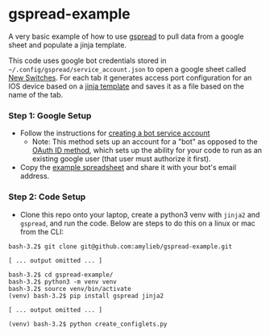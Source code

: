 # gspread-example
A very basic example of how to use [gspread]([url](https://docs.gspread.org/en/v5.10.0/)https://docs.gspread.org/en/v5.10.0/) to pull data from a google sheet and populate a jinja template.

This code uses google bot credentials stored in `~/.config/gspread/service_account.json` to open a google sheet called [New Switches](https://docs.google.com/spreadsheets/d/1W9wAzB7t3ttj2Dl_M5KnImShfwOS8hLvcyE-QwvGf1w/edit#gid=0). For each tab it generates access port configuration for an IOS device based on a [jinja template](https://github.com/amylieb/gspread-example/blob/main/template.j2) and saves it as a file based on the name of the tab.

### Step 1: Google Setup ###
- Follow the instructions for [creating a bot service account](https://docs.gspread.org/en/v5.10.0/oauth2.html#for-bots-using-service-account)
  - Note: This method sets up an account for a "bot" as opposed to the [OAuth ID method](https://docs.gspread.org/en/v5.10.0/oauth2.html#oauth-client-id), which sets up the ability for your code to run as an existing google user (that user must authorize it first).
- Copy the [example spreadsheet](https://docs.google.com/spreadsheets/d/1W9wAzB7t3ttj2Dl_M5KnImShfwOS8hLvcyE-QwvGf1w/edit#gid=0) and share it with your bot's email address.

### Step 2: Code Setup ###
- Clone this repo onto your laptop, create a python3 venv with `jinja2` and `gspread`, and run the code. Below are steps to do this on a linux or mac from the CLI:
```
bash-3.2$ git clone git@github.com:amylieb/gspread-example.git

[ ... output omitted ... ]

bash-3.2$ cd gspread-example/
bash-3.2$ python3 -m venv venv
bash-3.2$ source venv/bin/activate
(venv) bash-3.2$ pip install gspread jinja2

[ ... output omitted ... ]

(venv) bash-3.2$ python create_configlets.py
```
